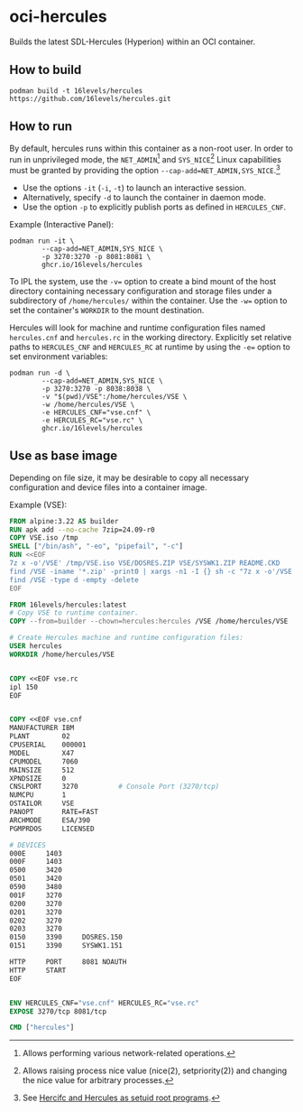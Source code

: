 # oci-hercules
Builds the latest SDL-Hercules (Hyperion) within an OCI container.

## How to build
```console
podman build -t 16levels/hercules https://github.com/16levels/hercules.git
```

## How to run
By default, hercules runs within this container as a non-root user. In order to run in unprivileged mode, the `NET_ADMIN`[^net_admin] and `SYS_NICE`[^sys_nice] Linux capabilities must be granted by providing the option `--cap-add=NET_ADMIN,SYS_NICE`.[^capabilities]

- Use the options `-it` (`-i`, `-t`) to launch an interactive session. 
- Alternatively, specify `-d` to launch the container in daemon mode. 
- Use the option `-p` to explicitly publish ports as defined in `HERCULES_CNF`.

Example (Interactive Panel):
```console
podman run -it \
        --cap-add=NET_ADMIN,SYS_NICE \
        -p 3270:3270 -p 8081:8081 \
        ghcr.io/16levels/hercules
```

To IPL the system, use the `-v=` option to create a bind mount of the host directory containing necessary configuration and storage files under a subdirectory of `/home/hercules/` within the container. Use the `-w=` option to set the container's `WORKDIR` to the mount destination.

Hercules will look for machine and runtime configuration files named `hercules.cnf` and `hercules.rc` in the working directory. Explicitly set relative paths to `HERCULES_CNF` and `HERCULES_RC` at runtime by using the `-e=` option to set environment variables: 

```console
podman run -d \
        --cap-add=NET_ADMIN,SYS_NICE \
        -p 3270:3270 -p 8038:8038 \
        -v "$(pwd)/VSE":/home/hercules/VSE \
        -w /home/hercules/VSE \
        -e HERCULES_CNF="vse.cnf" \
        -e HERCULES_RC="vse.rc" \
        ghcr.io/16levels/hercules
```

## Use as base image
Depending on file size, it may be desirable to copy all necessary configuration and device files into a container image.

Example (VSE):
```dockerfile
FROM alpine:3.22 AS builder
RUN apk add --no-cache 7zip=24.09-r0
COPY VSE.iso /tmp
SHELL ["/bin/ash", "-eo", "pipefail", "-c"]
RUN <<EOF
7z x -o'/VSE' /tmp/VSE.iso VSE/DOSRES.ZIP VSE/SYSWK1.ZIP README.CKD
find /VSE -iname '*.zip' -print0 | xargs -n1 -I {} sh -c "7z x -o'/VSE' {}; rm {};"
find /VSE -type d -empty -delete
EOF

FROM 16levels/hercules:latest
# Copy VSE to runtime container.
COPY --from=builder --chown=hercules:hercules /VSE /home/hercules/VSE

# Create Hercules machine and runtime configuration files:
USER hercules
WORKDIR /home/hercules/VSE


COPY <<EOF vse.rc
ipl 150
EOF


COPY <<EOF vse.cnf
MANUFACTURER IBM
PLANT        02
CPUSERIAL    000001
MODEL        X47
CPUMODEL     7060
MAINSIZE     512
XPNDSIZE     0
CNSLPORT     3270          # Console Port (3270/tcp)
NUMCPU       1
OSTAILOR     VSE
PANOPT       RATE=FAST
ARCHMODE     ESA/390
PGMPRDOS     LICENSED

# DEVICES
000E     1403
000F     1403
0500     3420
0501     3420
0590     3480
001F     3270
0200     3270
0201     3270
0202     3270
0203     3270
0150     3390     DOSRES.150
0151     3390     SYSWK1.151

HTTP     PORT     8081 NOAUTH
HTTP     START
EOF


ENV HERCULES_CNF="vse.cnf" HERCULES_RC="vse.rc"
EXPOSE 3270/tcp 8081/tcp

CMD ["hercules"]
```

[^net_admin]: Allows performing various network-related operations.
[^sys_nice]: Allows raising process nice value (nice(2), setpriority(2)) and changing the nice value for arbitrary processes.
[^capabilities]: See [Hercifc and Hercules as setuid root programs](https://github.com/SDL-Hercules-390/hyperion/blob/master/readme/README.SETUID.md).
